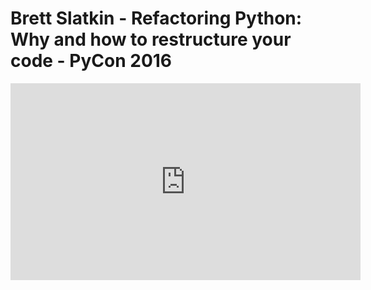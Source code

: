 # Brett Slatkin - Refactoring Python: Why and how to restructure your code - PyCon 2016

<center>
<iframe width="560" height="315" src="https://www.youtube.com/embed/D_6ybDcU5gc" frameborder="0" allowfullscreen></iframe>
</center>
